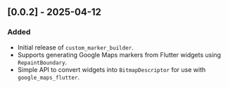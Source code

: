 ## [0.0.2] - 2025-04-12
### Added
- Initial release of `custom_marker_builder`.
- Supports generating Google Maps markers from Flutter widgets using `RepaintBoundary`.
- Simple API to convert widgets into `BitmapDescriptor` for use with `google_maps_flutter`.